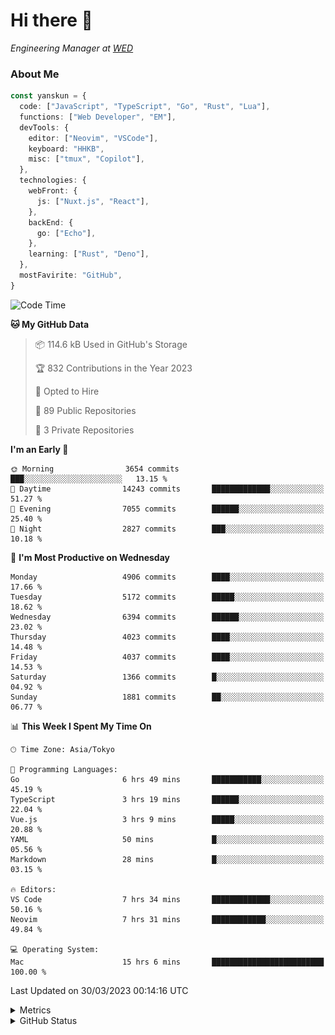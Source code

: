 # Hi there&nbsp;:wave:

<!-- ![Alt text](https://spotify-recently-played-readme.vercel.app/api?user=31kynbuubkiu3r4qh4hjuaglhfay) -->

_Engineering Manager at [WED](https://github.com/wedinc)_

### About Me

```ts
const yanskun = {
  code: ["JavaScript", "TypeScript", "Go", "Rust", "Lua"],
  functions: ["Web Developer", "EM"],
  devTools: {
    editor: ["Neovim", "VSCode"],
    keyboard: "HHKB",
    misc: ["tmux", "Copilot"],
  },
  technologies: {
    webFront: {
      js: ["Nuxt.js", "React"],
    },
    backEnd: {
      go: ["Echo"],
    },
    learning: ["Rust", "Deno"],
  },
  mostFavirite: "GitHub",
}
```

<!--START_SECTION:waka-->
![Code Time](http://img.shields.io/badge/Code%20Time-238%20hrs%2032%20mins-blue)

**🐱 My GitHub Data** 

> 📦 114.6 kB Used in GitHub's Storage 
 > 
> 🏆 832 Contributions in the Year 2023
 > 
> 💼 Opted to Hire
 > 
> 📜 89 Public Repositories 
 > 
> 🔑 3 Private Repositories 
 > 
**I'm an Early 🐤** 

```text
🌞 Morning                3654 commits        ███░░░░░░░░░░░░░░░░░░░░░░   13.15 % 
🌆 Daytime                14243 commits       █████████████░░░░░░░░░░░░   51.27 % 
🌃 Evening                7055 commits        ██████░░░░░░░░░░░░░░░░░░░   25.40 % 
🌙 Night                  2827 commits        ███░░░░░░░░░░░░░░░░░░░░░░   10.18 % 
```
📅 **I'm Most Productive on Wednesday** 

```text
Monday                   4906 commits        ████░░░░░░░░░░░░░░░░░░░░░   17.66 % 
Tuesday                  5172 commits        █████░░░░░░░░░░░░░░░░░░░░   18.62 % 
Wednesday                6394 commits        ██████░░░░░░░░░░░░░░░░░░░   23.02 % 
Thursday                 4023 commits        ████░░░░░░░░░░░░░░░░░░░░░   14.48 % 
Friday                   4037 commits        ████░░░░░░░░░░░░░░░░░░░░░   14.53 % 
Saturday                 1366 commits        █░░░░░░░░░░░░░░░░░░░░░░░░   04.92 % 
Sunday                   1881 commits        ██░░░░░░░░░░░░░░░░░░░░░░░   06.77 % 
```


📊 **This Week I Spent My Time On** 

```text
🕑︎ Time Zone: Asia/Tokyo

💬 Programming Languages: 
Go                       6 hrs 49 mins       ███████████░░░░░░░░░░░░░░   45.19 % 
TypeScript               3 hrs 19 mins       ██████░░░░░░░░░░░░░░░░░░░   22.04 % 
Vue.js                   3 hrs 9 mins        █████░░░░░░░░░░░░░░░░░░░░   20.88 % 
YAML                     50 mins             █░░░░░░░░░░░░░░░░░░░░░░░░   05.56 % 
Markdown                 28 mins             █░░░░░░░░░░░░░░░░░░░░░░░░   03.15 % 

🔥 Editors: 
VS Code                  7 hrs 34 mins       █████████████░░░░░░░░░░░░   50.16 % 
Neovim                   7 hrs 31 mins       ████████████░░░░░░░░░░░░░   49.84 % 

💻 Operating System: 
Mac                      15 hrs 6 mins       █████████████████████████   100.00 % 
```


 Last Updated on 30/03/2023 00:14:16 UTC
<!--END_SECTION:waka-->

<details>
  <summary>Metrics</summary>
  <img src="https://github.com/yanskun/yanskun/blob/main/github-metrics.svg" alt="Metrics">
</details>

<details>
  <summary>GitHub Status</summary>
  <picture>
    <source media="(prefers-color-scheme: dark)" srcset="https://raw.githubusercontent.com/yanskun/yanskun/master/profile-summary-card-output/nord_dark/0-profile-details.svg">
   <img src="https://raw.githubusercontent.com/yanskun/yanskun/master/profile-summary-card-output/default/0-profile-details.svg">
  </picture>
  <br>
  <picture>
    <source media="(prefers-color-scheme: dark)" srcset="https://raw.githubusercontent.com/yanskun/yanskun/master/profile-summary-card-output/nord_dark/1-repos-per-language.svg">
   <img src="https://raw.githubusercontent.com/yanskun/yanskun/master/profile-summary-card-output/default/1-repos-per-language.svg">
  </picture>
  <picture>
    <source media="(prefers-color-scheme: dark)" srcset="https://raw.githubusercontent.com/yanskun/yanskun/master/profile-summary-card-output/nord_dark/2-most-commit-language.svg">
   <img src="https://raw.githubusercontent.com/yanskun/yanskun/master/profile-summary-card-output/default/2-most-commit-language.svg">
  </picture>
  <br>
  <picture>
    <source media="(prefers-color-scheme: dark)" srcset="https://raw.githubusercontent.com/yanskun/yanskun/master/profile-summary-card-output/nord_dark/3-stats.svg">
   <img src="https://raw.githubusercontent.com/yanskun/yanskun/master/profile-summary-card-output/default/3-stats.svg">
  </picture>
  <picture>
    <source media="(prefers-color-scheme: dark)" srcset="https://raw.githubusercontent.com/yanskun/yanskun/master/profile-summary-card-output/nord_dark/4-productive-time.svg">
   <img src="https://raw.githubusercontent.com/yanskun/yanskun/master/profile-summary-card-output/default/4-productive-time.svg">
  </picture>
</details>
